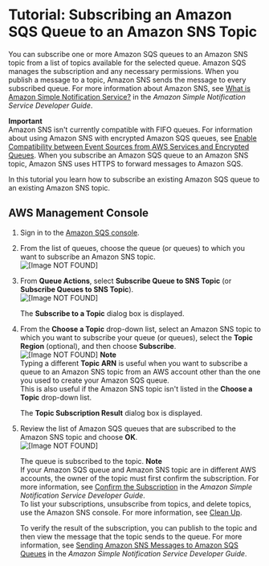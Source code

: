 # Tutorial: Subscribing an Amazon SQS Queue to an Amazon SNS Topic<a name="sqs-subscribe-queue-sns-topic"></a>

You can subscribe one or more Amazon SQS queues to an Amazon SNS topic from a list of topics available for the selected queue\. Amazon SQS manages the subscription and any necessary permissions\. When you publish a message to a topic, Amazon SNS sends the message to every subscribed queue\. For more information about Amazon SNS, see [What is Amazon Simple Notification Service?](https://docs.aws.amazon.com/sns/latest/dg/welcome.html) in the *Amazon Simple Notification Service Developer Guide*\.

**Important**  
Amazon SNS isn't currently compatible with FIFO queues\.
For information about using Amazon SNS with encrypted Amazon SQS queues, see [Enable Compatibility between Event Sources from AWS Services and Encrypted Queues](sqs-server-side-encryption.md#compatibility-with-aws-services)\.
When you subscribe an Amazon SQS queue to an Amazon SNS topic, Amazon SNS uses HTTPS to forward messages to Amazon SQS\.

In this tutorial you learn how to subscribe an existing Amazon SQS queue to an existing Amazon SNS topic\.

## AWS Management Console<a name="subscribe-queue-to-sns-topic-console"></a>

1. Sign in to the [Amazon SQS console](https://console.aws.amazon.com/sqs/)\.

1. From the list of queues, choose the queue \(or queues\) to which you want to subscribe an Amazon SNS topic\.  
![\[Image NOT FOUND\]](http://docs.aws.amazon.com/AWSSimpleQueueService/latest/SQSDeveloperGuide/images/sqs-tutorials-subscribe-queue-to-sns-topic-choose-queue.png)

1. From **Queue Actions**, select **Subscribe Queue to SNS Topic** \(or **Subscribe Queues to SNS Topic**\)\.  
![\[Image NOT FOUND\]](http://docs.aws.amazon.com/AWSSimpleQueueService/latest/SQSDeveloperGuide/images/sqs-tutorials-subscribe-queue-to-sns-topic-drop-down.png)

   The **Subscribe to a Topic** dialog box is displayed\.

1. From the **Choose a Topic** drop\-down list, select an Amazon SNS topic to which you want to subscribe your queue \(or queues\), select the **Topic Region** \(optional\), and then choose **Subscribe**\.  
![\[Image NOT FOUND\]](http://docs.aws.amazon.com/AWSSimpleQueueService/latest/SQSDeveloperGuide/images/sqs-tutorials-subscribe-queue-to-sns-topic-dialog-box.png)
**Note**  
Typing a different **Topic ARN** is useful when you want to subscribe a queue to an Amazon SNS topic from an AWS account other than the one you used to create your Amazon SQS queue\.  
This is also useful if the Amazon SNS topic isn't listed in the **Choose a Topic** drop\-down list\.

   The **Topic Subscription Result** dialog box is displayed\.

1. Review the list of Amazon SQS queues that are subscribed to the Amazon SNS topic and choose **OK**\.  
![\[Image NOT FOUND\]](http://docs.aws.amazon.com/AWSSimpleQueueService/latest/SQSDeveloperGuide/images/sqs-tutorials-subscribe-queue-to-sns-topic-subscription-result.png)

   The queue is subscribed to the topic\.
**Note**  
If your Amazon SQS queue and Amazon SNS topic are in different AWS accounts, the owner of the topic must first confirm the subscription\. For more information, see [Confirm the Subscription](https://docs.aws.amazon.com/sns/latest/dg/SendMessageToHttp.html#SendMessageToHttp.confirm) in the *Amazon Simple Notification Service Developer Guide*\.  
To list your subscriptions, unsubscribe from topics, and delete topics, use the Amazon SNS console\. For more information, see [Clean Up](https://docs.aws.amazon.com/sns/latest/dg/CleanUp.html)\.

   To verify the result of the subscription, you can publish to the topic and then view the message that the topic sends to the queue\. For more information, see [Sending Amazon SNS Messages to Amazon SQS Queues](https://docs.aws.amazon.com/sns/latest/dg/SendMessageToSQS.html) in the *Amazon Simple Notification Service Developer Guide*\.